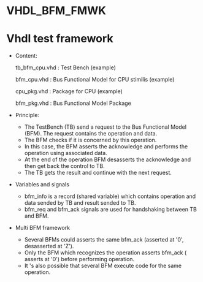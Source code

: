 # VHDL_BFM_FMWK

# Vhdl test framework

* Content:

  tb_bfm_cpu.vhd    : Test Bench (example)

  bfm_cpu.vhd       : Bus Functional Model for CPU stimilis (example)

  cpu_pkg.vhd       : Package for CPU (example)

  bfm_pkg.vhd       : Bus Functional Model Package
  
* Principle:

  - The TestBench (TB) send a request to the Bus Functional Model (BFM). The request contains the operation and data.
  - The BFM checks if it is concerned by this operation.
  - In this case, the BFM asserts the acknowledge and performs the operation using associated data. 
  - At the end of the operation BFM desasserts the acknowledge and then get back the control to TB.
  - The TB gets the result and continue with the next request.
  
* Variables and signals

  - bfm_info is a record (shared variable) which contains operation and data sended by TB and result sended to TB.
  - bfm_req and bfm_ack signals are used for handshaking between TB and BFM.
  
* Multi BFM framework

  - Several BFMs could asserts the same bfm_ack (asserted at '0', desasserted at 'Z').
  - Only the BFM which recognizes the operation asserts bfm_ack ( asserts at '0') before performing operation.
  - It 's also possible that several BFM execute code for the same operation.
  
  
 
  
  
  


